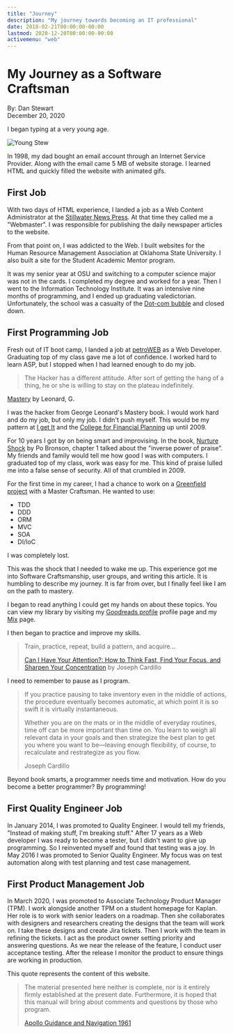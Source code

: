 ```yaml
---
title: "Journey"
description: "My journey towards becoming an IT professional"
date: 2018-02-21T00:00:00-00:00
lastmod: 2020-12-20T00:00:00-00:00
activemenu: "web"
---
```


# My Journey as a Software Craftsman

By: Dan Stewart\
December 20, 2020

I began typing at a very young age. 

![Young Stew](/images/sc/youngprogrammer.jpg)

In 1998, my dad bought an email account through an Internet Service Provider. Along with the email came 5 MB of website storage. 
I learned HTML and quickly filled the website with animated gifs.

## First Job

With two days of HTML experience, I landed a job as a Web Content Administrator at the [Stillwater News Press](https://www.stwnewspress.com). 
At that time they called me a "Webmaster". I was responsible for publishing the daily newspaper articles to the website.

From that point on, I was addicted to the Web. I built websites for the Human Resource Management Association at Oklahoma State University. 
I also built a site for the Student Academic Mentor program.

It was my senior year at OSU and switching to a computer science major was not in the cards. I completed my degree and worked for a year. 
Then I went to the Information Technology Institute. It was an intensive nine months of programming, and I ended up graduating valedictorian. 
Unfortunately, the school was a casualty of the [Dot-com bubble](https://en.wikipedia.org/wiki/Dot-com_bubble) and closed down.

## First Programming Job

Fresh out of IT boot camp, I landed a job at [petroWEB](https://www.petroweb.com/) as a Web Developer. Graduating top of my class gave me 
a lot of confidence. I worked hard to learn ASP, but I stopped when I had learned enough to do my job.

>The Hacker has a different attitude. After sort of getting the hang of a thing, he or she is willing to stay on the plateau indefinitely.
>
[Mastery](https://www.amazon.com/Mastery-Keys-Success-Long-Term-Fulfillment/dp/0452267560) by Leonard, G.

I was the hacker from George Leonard's Mastery book. I would work hard and do my job, but only my job. I didn't push myself. This would be 
my pattern at [I get It](https://www.myigetit.com/) and the [College for Financial Planning](https://www.cffp.edu) up until 2009.

For 10 years I got by on being smart and improvising. In the book, [Nurture Shock](https://www.amazon.com/NurtureShock-New-Thinking-About-Children/dp/0446504130) by Po Bronson, 
chapter 1 talked about the "inverse power of praise". My friends and family would tell me how good I was with computers. I graduated top
of my class, work was easy for me. This kind of praise lulled me into a false sense of security. All of that crumbled in 2009.

For the first time in my career, I had a chance to work on a [Greenfield project](https://en.wikipedia.org/wiki/Greenfield_project) with 
a Master Craftsman. He wanted to use:

* TDD
* DDD
* ORM
* MVC
* SOA
* DI/IoC

I was completely lost.

This was the shock that I needed to wake me up. This experience got me into Software Craftsmanship, user groups, and writing this article. 
It is humbling to describe my journey. It is far from over, but I finally feel like I am on the path to mastery.

I began to read anything I could get my hands on about these topics. You can view my library by visiting my 
[Goodreads profile](https://goodreads.com/stewshack) profile page and my [Mix](https://mix.com/stewshack) page. 

I then began to practice and improve my skills.

>Train, practice, repeat, build a pattern, and acquire&hellip;
>
>[Can I Have Your Attention?: How to Think Fast, Find Your Focus, and Sharpen Your Concentration](https://www.amazon.com/Can-Have-Your-Attention-Concentration/dp/1601630638/) 
by Joseph Cardillo

I need to remember to pause as I program.

>If you practice pausing to take inventory even in the middle of actions, the procedure eventually becomes automatic, at which point it is so swift 
>it is virtually instantaneous.
>
>Whether you are on the mats or in the middle of everyday routines, time off can be more important than time on. You learn to weigh all relevant 
>data in your goals and then strategize the best plan to get you where you want to be&mdash;leaving enough flexibility, of course, to recalculate 
>and restrategize as you flow.
>
>Joseph Cardillo

Beyond book smarts, a programmer needs time and motivation. How do you become a better programmer? By programming!

## First Quality Engineer Job

In January 2014, I was promoted to Quality Engineer. I would tell my friends, "Instead of making stuff, I'm breaking stuff." After 17 years as a 
Web developer I was ready to become a tester, but I didn't want to give up programming. So I reinvented myself  and found that testing was a joy. 
In May 2016 I was promoted to Senior Quality Engineer. My focus was on test automation along with test planning and test case management.

## First Product Management Job

In March 2020, I was promoted to Associate Technology Product Manager (TPM). I work alongside another TPM on a student homepage for Kaplan. Her role is to work with senior leaders on a roadmap. Then she collaborates with designers and researchers creating the designs that the team will work on. I take these designs and create Jira tickets. Then I work with the team in refining the tickets. I act as the product owner setting priority and answering questions. As we near the release of the feature, I conduct user acceptance testing. After the release I monitor the product to ensure things are working in production.

This quote represents the content of this website. 

>The material presented here neither is complete, nor is it entirely firmly established at the present date. Furthermore, it is hoped that this 
>manual will bring about comments and questions by those who program.
>
>[Apollo Guidance and Navigation 1961](https://www.ibiblio.org/apollo/NARA-SW/E-1077.pdf)
